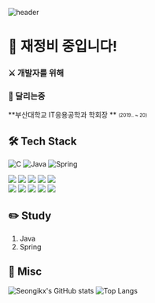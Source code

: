 ![header](https://capsule-render.vercel.app/api?type=waving&color=79EDFF&height=250&section=header&text=Seongik%20Han&fontSize=90&animation=fadeIn&fontAlignY=38&desc=%20&descAlignY=62&descAlign=62)

# 🚧 재정비 중입니다!

### ⚔️ 개발자를 위해
### 🏃 달리는중

**부산대학교 IT응용공학과 학회장 **  <sub><sup> (2019.. ~ 20)</sup></sub>  

## 🛠 Tech Stack

![C](https://img.shields.io/badge/-C-A8B9CC?style=flat-square&logo=C&logoColor=black)
![Java](https://img.shields.io/badge/-Java-007396?style=flat-square&logo=Java&logoColor=white)
![Spring](https://img.shields.io/badge/-Spring-6DB33F?style=flat-square&logo=Spring&logoColor=white)


<img src="https://img.shields.io/badge/Python-3776AB?style=flat&logo=python&logoColor=white" /> <img src="https://img.shields.io/badge/Java-007396?style=flat&logo=Java&logoColor=white" />  <img src="https://img.shields.io/badge/C++-00599C?style=flat&logo=c%2B%2B&logoColor=white" /> <img src="https://img.shields.io/badge/Kotlin-7F52FF?style=flat&logo=kotlin&logoColor=white" /> 
  <img src="https://img.shields.io/badge/AndroidStudio-3DDC84?style=flat&logo=androidstudio&logoColor=white" />  
  <img src="https://img.shields.io/badge/Linux-FCC624?style=flat&logo=linux&logoColor=white" /> <img src="https://img.shields.io/badge/MacOS-000000?style=flat&logo=macos&logoColor=white" /> <img src="https://img.shields.io/badge/GitHub-181717?style=flat&logo=github&logoColor=white" /> <img src="https://img.shields.io/badge/Notion-000000?style=flat&logo=notion&logoColor=white" /> <img src="https://img.shields.io/badge/MySql-4479A1?style=flat&logo=Mysql&logoColor=white" /> 


## ✏️ Study
  
  1. Java
  2. Spring

## 🎸 Misc

![Seongikx's GitHub stats](https://github-readme-stats.vercel.app/api?username=seongikx&show_icons=true&theme=radical)
![Top Langs](https://github-readme-stats.vercel.app/api/top-langs/?username=seongikx&layout=compact&theme=dark&exclude_repo=Madcamp01)
<!--
**seongikx/seongikx** is a ✨ _special_ ✨ repository because its `README.md` (this file) appears on your GitHub profile.

Here are some ideas to get you started:

- 🔭 I’m currently working on ...
- 🌱 I’m currently learning ...
- 👯 I’m looking to collaborate on ...
- 🤔 I’m looking for help with ...
- 💬 Ask me about ...
- 📫 How to reach me: ...
- 😄 Pronouns: ...
- ⚡ Fun fact: ...
-->
